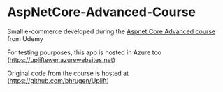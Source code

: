 # AspNetCore-Advanced-Course
Small e-commerce developed during the [Aspnet Core Advanced course](https://www.udemy.com/course/master-aspnet-core-3-advanced) from Udemy

For testing pourposes, this app is hosted in Azure too (https://upliftewer.azurewebsites.net)

Original code from the course is hosted at (https://github.com/bhrugen/Uplift)
